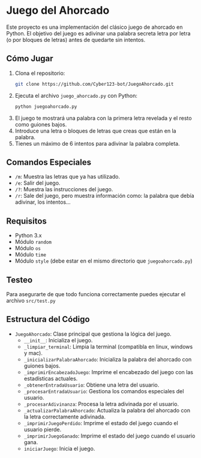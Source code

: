 # Juego del Ahorcado

Este proyecto es una implementación del clásico juego de ahorcado en Python. El objetivo del juego es adivinar una palabra secreta letra por letra (o por bloques de letras) antes de quedarte sin intentos.

## Cómo Jugar

1. Clona el repositorio:
   ```bash
   git clone https://github.com/Cyber123-bot/JuegoAhorcado.git
   ```
2. Ejecuta el archivo `juego_ahorcado.py` con Python:
    ```sh
    python juegoahorcado.py
    ```
3. El juego te mostrará una palabra con la primera letra revelada y el resto como guiones bajos.
4. Introduce una letra o bloques de letras que creas que están en la palabra.
5. Tienes un máximo de 6 intentos para adivinar la palabra completa.

## Comandos Especiales

- `/m`: Muestra las letras que ya has utilizado.
- `/e`: Salir del juego.
- `/?`: Muestra las instrucciones del juego.
- `/r`: Sale del juego, pero muestra información como: la palabra que debía adivinar, los intentos...

## Requisitos

- Python 3.x
- Módulo `random`
- Módulo `os`
- Módulo `time`
- Módulo `style` (debe estar en el mismo directorio que `juegoahorcado.py`)

## Testeo
Para asegurarte de que todo funciona correctamente puedes ejecutar el archivo `src/test.py`

## Estructura del Código

- `JuegoAhorcado`: Clase principal que gestiona la lógica del juego.
  - `__init__`: Inicializa el juego.
  - `_limpiar_terminal`: Limpia la terminal (compatibla en linux, windows y mac).
  - `_inicializarPalabraAhorcado`: Inicializa la palabra del ahorcado con guiones bajos.
  - `_imprimirEncabezadoJuego`: Imprime el encabezado del juego con las estadísticas actuales.
  - `_obtenerEntradaUsuario`: Obtiene una letra del usuario.
  - `_procesarEntradaUsuario`: Gestiona los comandos especiales del usuario.
  - `_procesarAdivinanza`: Procesa la letra adivinada por el usuario.
  - `_actualizarPalabraAhorcado`: Actualiza la palabra del ahorcado con la letra correctamente adivinada.
  - `_imprimirJuegoPerdido`: Imprime el estado del juego cuando el usuario pierde.
  - `_imprimirJuegoGanado`: Imprime el estado del juego cuando el usuario gana.
  - `iniciarJuego`: Inicia el juego.